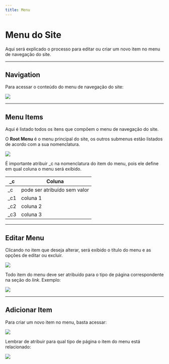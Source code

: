 ```yaml
---
title: Menu
---
```


# Menu do Site
Aqui será explicado o processo para editar ou criar um novo item no menu de navegação do site.

___
## Navigation
Para acessar o conteúdo do menu de navegação do site:  

![](/images/menu_navigation/navigation.png)

___
## Menu Items
Aqui é listado todos os itens que compõem o menu de navegação do site.

O __Root Menu__ é o menu principal do site, os outros submenus estão listados de acordo com a sua nomenclatura.

![](/images/menu_navigation/menu_items.png)

É importante atribuir \_c na nomenclatura do item do menu, pois ele define em qual coluna o menu será exibido.

\_c         | Coluna                                 
---------   | ---------
\_c         | pode ser atribuído sem valor
\_c1        | coluna 1
\_c2        | coluna 2   
\_c3        | coluna 3          

___
## Editar Menu
Clicando no item que deseja alterar, será exibido o título do menu e as opções de editar ou excluir.

![](/images/menu_navigation/edit_menu.png)

Todo item do menu deve ser atribuído para o tipo de página correspondente na seção do *link*. Exemplo:

![](/images/menu_navigation/link_menu.png)

___
## Adicionar Item

Para criar um novo item no menu, basta acessar:

![](/images/menu_navigation/add_menu.png)

Lembrar de atribuir para qual tipo de página o item do menu está relacionado:

![](/images/menu_navigation/page_menu.png)
